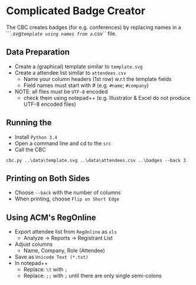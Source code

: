 # Complicated Badge Creator
The CBC creates badges (for e.g. conferences) by replacing names in a ```*.svg``
template using names from a ``*.csv`` file.

## Data Preparation
- Create a (graphical) template similar to ``template.svg``
- Create a attendee list similar to ``attendees.csv``
  - Name your column headers (1st row) w.r.t the template fields
  - Field names must start with # (e.g. ``#name``; ``#company``)
- NOTE: all files _must_ be ``UTF-8`` encoded
  - check them using notepad++ (e.g. Illustrator & Excel do not produce UTF-8
    encoded files)

## Running the
- Install ``Python 3.4``
- Open a command line and cd to the ``src``
- Call the CBC
```
cbc.py ..\data\template.svg ..\data\attendees.csv ..\badges --back 3
```

## Printing on Both Sides
- Choose ``--back`` with the number of columns
- When printing, choose ``Flip on Short Edge``

## Using ACM's RegOnline
- Export attendee list from ``RegOnline`` as ``xls``
  - Analyze -> Reports -> Registrant List
- Adjust columns
  - Name, Company, Role (Attendee)
- Save as ``Unicode Text (*.txt)``
- In notepad++
  - Replace: ``\t`` with ``;``
  - Replace: ``;;`` with ``;`` until there are only single semi-colons
